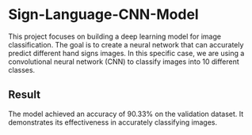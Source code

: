 # Sign-Language-CNN-Model
This project focuses on building a deep learning model for image classification. The goal is to create a neural network that can accurately predict different hand signs images. In this specific case, we are using a convolutional neural network (CNN) to classify images into 10 different classes.
## Result
The model achieved an accuracy of 90.33% on the validation dataset. It demonstrates its effectiveness in accurately classifying images.
